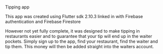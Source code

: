 Tipping app

This app was created using Flutter sdk 2.10.3 linked in with Firebase authentication and Firebase Firestore 

However not yet fully complete, it was designed to make tipping in restaurants easier and to guarantee that your tip will end up in the waiter pockets.
Simply sign up to the app, find your restaurant, find the waiter and tip them. This money will then be added straight into the waiters account.  
